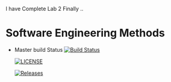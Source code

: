 I have Complete Lab 2 Finally ..

# Software Engineering Methods
- Master build Status [![Build Status](https://travis-ci.org/mikesobers/sem.svg?branch=main)](https://travis-ci.org/mikesobers/sem)
  
  [![LICENSE](https://img.shields.io/github/license/mikesobers/sem.svg?style=flat-square)](https://github.com/mikesobers/sem/blob/master/LICENSE)
  
  [![Releases](https://img.shields.io/github/release/mikesobers/sem/all.svg?style=flat-square)](https://github.com/mikesobers/sem/releases)
